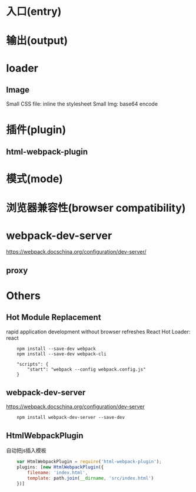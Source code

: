 
# 入口(entry)


# 输出(output)

# loader
## Image
Small CSS file:  inline the stylesheet
Small Img: base64 encode

# 插件(plugin)
## html-webpack-plugin

# 模式(mode)


# 浏览器兼容性(browser compatibility)


# webpack-dev-server
https://webpack.docschina.org/configuration/dev-server/

## proxy


# Others

## Hot Module Replacement
rapid application development without browser refreshes
React Hot Loader: react

```
	npm install --save-dev webpack
	npm install --save-dev webpack-cli

	"scripts": {
		"start": "webpack --config webpack.config.js"
	}
```

##  webpack-dev-server
https://webpack.docschina.org/configuration/dev-server
```
	npm install webpack-dev-server --save-dev
```

##  HtmlWebpackPlugin
自动把js插入模板
```js
	var HtmlWebpackPlugin = require('html-webpack-plugin');
	plugins: [new HtmlWebpackPlugin({
		filename: 'index.html',
		template: path.join(__dirname, 'src/index.html')
	})]
```

